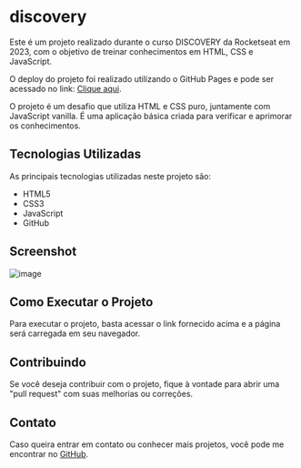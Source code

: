 # discovery

Este é um projeto realizado durante o curso DISCOVERY da Rocketseat em 2023, com o objetivo de treinar conhecimentos em HTML, CSS e JavaScript.

O deploy do projeto foi realizado utilizando o GitHub Pages e pode ser acessado no link: [Clique aqui](https://laurourbano.github.io/devlinks).

O projeto é um desafio que utiliza HTML e CSS puro, juntamente com JavaScript vanilla. É uma aplicação básica criada para verificar e aprimorar os conhecimentos.

## Tecnologias Utilizadas

As principais tecnologias utilizadas neste projeto são:

- HTML5
- CSS3
- JavaScript
- GitHub

## Screenshot

![image](https://github.com/laurourbano/DevLinks-Lauro/assets/74082012/58e5c7bd-56a4-4d0f-ae6f-31c24b489bd1)

## Como Executar o Projeto

Para executar o projeto, basta acessar o link fornecido acima e a página será carregada em seu navegador.

## Contribuindo

Se você deseja contribuir com o projeto, fique à vontade para abrir uma "pull request" com suas melhorias ou correções.

## Contato

Caso queira entrar em contato ou conhecer mais projetos, você pode me encontrar no [GitHub](https://github.com/laurourbano).
